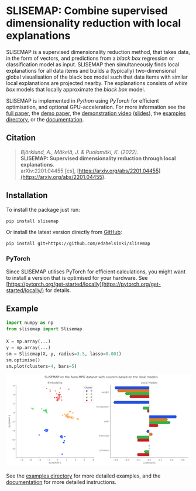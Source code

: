 # SLISEMAP: Combine supervised dimensionality reduction with local explanations

SLISEMAP is a supervised dimensionality reduction method, that takes data, in the form of vectors, and predictions from a *black box* regression or classification model as input. SLISEMAP then simultaneously finds local explanations for all data items and builds a (typically) two-dimensional global visualisation of the black box model such that data items with similar local explanations are projected nearby. The explanations consists of *white box* models that locally approximate the *black box* model.

SLISEMAP is implemented in *Python* using *PyTorch* for efficient optimisation, and optional GPU-acceleration. For more information see the [full paper](https://arxiv.org/abs/2201.04455), the [demo paper](https://github.com/edahelsinki/slisemap/blob/main/examples/demo_paper.pdf), the [demonstration video](https://www2.helsinki.fi/fi/unitube/video/d34090b2-272c-4660-be79-99bd1da846a7) ([slides](https://github.com/edahelsinki/slisemap/blob/main/examples/slisemap_demo_paper.pptx)), the [examples directory](https://github.com/edahelsinki/slisemap/tree/master/examples), or the [documentation](https://edahelsinki.github.io/slisemap).


## Citation

> *Björklund, A., Mäkelä, J. & Puolamäki, K. (2022).*  
> **SLISEMAP: Supervised dimensionality reduction through local explanations**.  
> arXiv:2201.04455 [cs], [https://arxiv.org/abs/2201.04455](https://arxiv.org/abs/2201.04455).  


## Installation

To install the package just run:

```sh
pip install slisemap
```

Or install the latest version directly from [GitHub](https://github.com/edahelsinki/slisemap):

```sh
pip install git+https://github.com/edahelsinki/slisemap
```

### PyTorch

Since SLISEMAP utilises PyTorch for efficient calculations, you might want to install a version that is optimised for your hardware. See [https://pytorch.org/get-started/locally](https://pytorch.org/get-started/locally/) for details.


## Example

```python
import numpy as np
from slisemap import Slisemap

X = np.array(...)
y = np.array(...)
sm = Slisemap(X, y, radius=3.5, lasso=0.001)
sm.optimise()
sm.plot(clusters=4, bars=5)
```
![Example plot of the results from using SLISEMAP on the *Auto MPG* dataset](examples/autompg.webp)

See the [examples directory](https://github.com/edahelsinki/slisemap/tree/master/examples) for more detailed examples, and the [documentation](https://edahelsinki.github.io/slisemap) for more detailed instructions.
